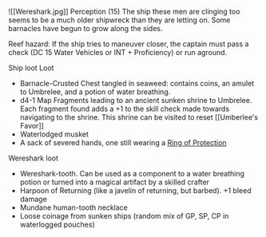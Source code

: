 ![[Wereshark.jpg]]
Perception (15) The ship these men are clinging too seems to be a much older shipwreck than they are letting on. Some barnacles have begun to grow along the sides.

Reef hazard: If the ship tries to maneuver closer, the captain must pass a check (DC 15 Water Vehicles or INT + Proficiency) or run aground.

Ship loot Loot 
* Barnacle-Crusted Chest tangled in seaweed: contains coins, an amulet to Umbrelee, and a potion of water breathing.
* d4-1 Map Fragments leading to an ancient sunken shrine to Umbrelee. Each fragment found adds a +1 to the skill check made towards navigating to the shrine. This shrine can be visited to reset [[Umberlee's Favor]] 
* Waterlodged musket
* A sack of severed hands, one still wearing a [Ring of Protection](https://roll20.net/compendium/dnd5e/Ring%20of%20Protection#content) 

Wereshark loot
* Wereshark-tooth. Can be used as a component to a water breathing potion or turned into a magical artifact by a skilled crafter
* Harpoon of Returning (like a javelin of returning, but barbed). +1 bleed damage 
* Mundane human-tooth necklace
* Loose coinage from sunken ships (random mix of GP, SP, CP in waterlogged pouches)

